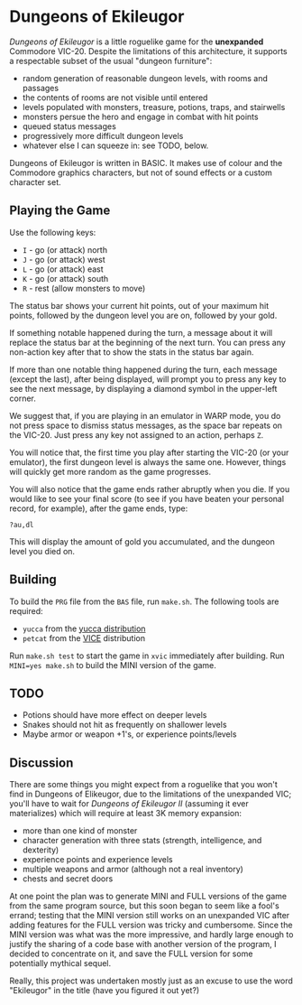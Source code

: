 Dungeons of Ekileugor
=====================

_Dungeons of Ekileugor_ is a little roguelike game for the **unexpanded**
Commodore VIC-20.  Despite the limitations of this architecture, it supports
a respectable subset of the usual "dungeon furniture":

*   random generation of reasonable dungeon levels, with rooms and passages
*   the contents of rooms are not visible until entered
*   levels populated with monsters, treasure, potions, traps, and stairwells
*   monsters persue the hero and engage in combat with hit points
*   queued status messages
*   progressively more difficult dungeon levels
*   whatever else I can squeeze in: see TODO, below.

Dungeons of Ekileugor is written in BASIC.  It makes use of colour and the
Commodore graphics characters, but not of sound effects or a custom character
set.

Playing the Game
----------------

Use the following keys:

*   `I` - go (or attack) north
*   `J` - go (or attack) west
*   `L` - go (or attack) east
*   `K` - go (or attack) south
*   `R` - rest (allow monsters to move)

The status bar shows your current hit points, out of your maximum hit points,
followed by the dungeon level you are on, followed by your gold.

If something notable happened during the turn, a message about it will
replace the status bar at the beginning of the next turn.  You can press
any non-action key after that to show the stats in the status bar again.

If more than one notable thing happened during the turn, each message
(except the last), after being displayed, will prompt you to press any key
to see the next message, by displaying a diamond symbol in the upper-left
corner.

We suggest that, if you are playing in an emulator in WARP mode, you do
not press space to dismiss status messages, as the space bar repeats on
the VIC-20.  Just press any key not assigned to an action, perhaps `Z`.

You will notice that, the first time you play after starting the VIC-20
(or your emulator), the first dungeon level is always the same one.
However, things will quickly get more random as the game progresses.

You will also notice that the game ends rather abruptly when you die.  If
you would like to see your final score (to see if you have beaten your
personal record, for example), after the game ends, type:

    ?au,dl

This will display the amount of gold you accumulated, and the dungeon level
you died on.

Building
--------

To build the `PRG` file from the `BAS` file, run `make.sh`.  The following
tools are required:

*   `yucca` from the [yucca distribution][]
*   `petcat` from the [VICE][] distribution

Run `make.sh test` to start the game in `xvic` immediately after building.
Run `MINI=yes make.sh` to build the MINI version of the game.

[yucca distribution]: http://catseye.tc/projects/yucca/
[VICE]: http://vice-emu.sourceforge.net/

TODO
----

*   Potions should have more effect on deeper levels
*   Snakes should not hit as frequently on shallower levels
*   Maybe armor or weapon +1's, or experience points/levels

Discussion
----------

There are some things you might expect from a roguelike that you won't find
in Dungeons of Elikeugor, due to the limitations of the unexpanded VIC;
you'll have to wait for _Dungeons of Ekileugor II_ (assuming it ever
materializes) which will require at least 3K memory expansion:

*   more than one kind of monster
*   character generation with three stats (strength, intelligence, and
    dexterity)
*   experience points and experience levels
*   multiple weapons and armor (although not a real inventory)
*   chests and secret doors

At one point the plan was to generate MINI and FULL versions of the game
from the same program source, but this soon began to seem like a fool's
errand; testing that the MINI version still works on an unexpanded VIC after
adding features for the FULL version was tricky and cumbersome.  Since the
MINI version was what was the more impressive, and hardly large enough to
justify the sharing of a code base with another version of the program, I
decided to concentrate on it, and save the FULL version for some potentially
mythical sequel.

Really, this project was undertaken mostly just as an excuse to use the word
"Ekileugor" in the title (have you figured it out yet?)

